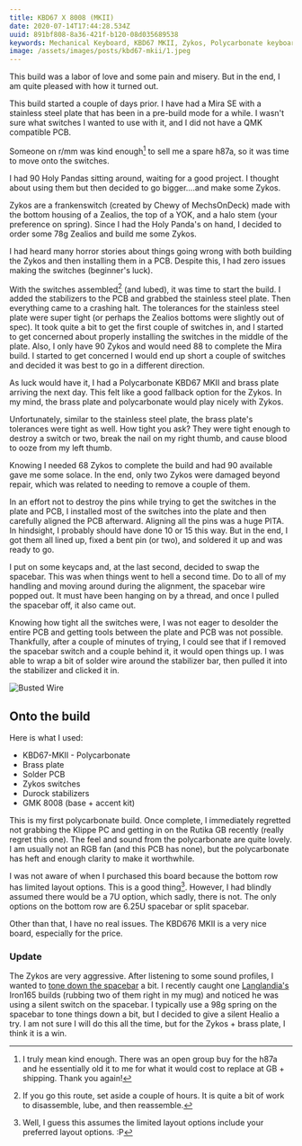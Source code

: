 ```yaml
---
title: KBD67 X 8008 (MKII)
date: 2020-07-14T17:44:28.534Z
uuid: 891bf808-8a36-421f-b120-08d035689538
keywords: Mechanical Keyboard, KBD67 MKII, Zykos, Polycarbonate keyboard
image: /assets/images/posts/kbd67-mkii/1.jpeg
---
```


This build was a labor of love and some pain and misery. But in the end, I am quite pleased with how it turned out.

This build started a couple of days prior. I have had a Mira SE with a stainless steel plate that has been in a pre-build mode for a while. I wasn't sure what switches I wanted to use with it, and I did not have a QMK compatible PCB.

Someone on r/mm was kind enough[^kind] to sell me a spare h87a, so it was time to move onto the switches.

I had 90 Holy Pandas sitting around, waiting for a good project. I thought about using them but then decided to go bigger....and make some Zykos.

Zykos are a frankenswitch (created by Chewy of MechsOnDeck) made with the bottom housing of a Zealios, the top of a YOK, and a halo stem (your preference on spring). Since I had the Holy Panda's on hand, I decided to order some 78g Zealios and build me some Zykos.

I had heard many horror stories about things going wrong with both building the Zykos and then installing them in a PCB. Despite this, I had zero issues making the switches (beginner's luck).

With the switches assembled[^ahhh] (and lubed), it was time to start the build. I added the stabilizers to the PCB and grabbed the stainless steel plate. Then everything came to a crashing halt. The tolerances for the stainless steel plate were super tight (or perhaps the Zealios bottoms were slightly out of spec). It took quite a bit to get the first couple of switches in, and I started to get concerned about properly installing the switches in the middle of the plate. Also, I only have 90 Zykos and would need 88 to complete the Mira build. I started to get concerned I would end up short a couple of switches and decided it was best to go in a different direction.

As luck would have it, I had a Polycarbonate KBD67 MKII and brass plate arriving the next day. This felt like a good fallback option for the Zykos. In my mind, the brass plate and polycarbonate would play nicely with Zykos.

Unfortunately, similar to the stainless steel plate, the brass plate's tolerances were tight as well. How tight you ask? They were tight enough to destroy a switch or two, break the nail on my right thumb, and cause blood to ooze from my left thumb.

Knowing I needed 68 Zykos to complete the build and had 90 available gave me some solace. In the end, only two Zykos were damaged beyond repair, which was related to needing to remove a couple of them.

In an effort not to destroy the pins while trying to get the switches in the plate and PCB, I installed most of the switches into the plate and then carefully aligned the PCB afterward. Aligning all the pins was a huge PITA. In hindsight, I probably should have done 10 or 15 this way. But in the end, I got them all lined up, fixed a bent pin (or two), and soldered it up and was ready to go.

I put on some keycaps and, at the last second, decided to swap the spacebar. This was when things went to hell a second time. Do to all of my handling and moving around during the alignment, the spacebar wire popped out. It must have been hanging on by a thread, and once I pulled the spacebar off, it also came out.

Knowing how tight all the switches were, I was not eager to desolder the entire PCB and getting tools between the plate and PCB was not possible. Thankfully, after a couple of minutes of trying, I could see that if I removed the spacebar switch and a couple behind it, it would open things up. I was able to wrap a bit of solder wire around the stabilizer bar, then pulled it into the stabilizer and clicked it in.

![Busted Wire](/assets/images/posts/kbd67-mkii/wire.jpeg)

## Onto the build

Here is what I used:

- KBD67-MKII - Polycarbonate
- Brass plate
- Solder PCB
- Zykos switches
- Durock stabilizers
- GMK 8008 (base + accent kit)

This is my first polycarbonate build. Once complete, I immediately regretted not grabbing the Klippe PC and getting in on the Rutika GB recently (really regret this one). The feel and sound from the polycarbonate are quite lovely. I am usually not an RGB fan (and this PCB has none), but the polycarbonate has heft and enough clarity to make it worthwhile.

I was not aware of when I purchased this board because the bottom row has limited layout options. This is a good thing[^well]. However, I had blindly assumed there would be a 7U option, which sadly, there is not. The only options on the bottom row are 6.25U spacebar or split spacebar.

Other than that, I have no real issues. The KBD676 MKII is a very nice board, especially for the price.

### Update

The Zykos are very aggressive. After listening to some sound profiles, I wanted to [tone down the spacebar](https://youtu.be/MMyvfpUWymw) a bit. I recently caught one [Langlandia's](https://www.twitch.tv/langelandia) Iron165 builds (rubbing two of them right in my mug) and noticed he was using a silent switch on the spacebar. I typically use a 98g spring on the spacebar to tone things down a bit, but I decided to give a silent Healio a try. I am not sure I will do this all the time, but for the Zykos + brass plate, I think it is a win.

[^kind]: I truly mean kind enough. There was an open group buy for the h87a and he essentially old it to me for what it would cost to replace at GB + shipping. Thank you again!
[^ahhh]: If you go this route, set aside a couple of hours. It is quite a bit of work to disassemble, lube, and then reassemble.
[^well]: Well, I guess this assumes the limited layout options include your preferred layout options. :P
